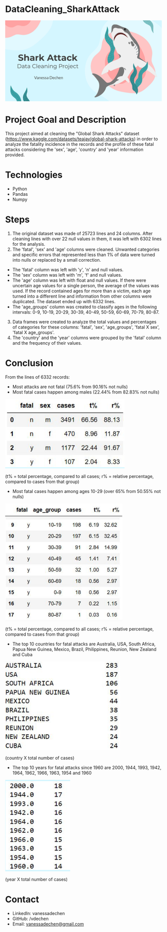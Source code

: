 # DataCleaning_SharkAttack
  ![shark_attack_cover](https://raw.githubusercontent.com/vdechen/DataCleaning_SharkAttack/main/images/shark_attack_cover.png)
 
# Project Goal and Description
  This project aimed at cleaning the "Global Shark Attacks" dataset (https://www.kaggle.com/datasets/teajay/global-shark-attacks) in order to analyze the fatality incidence in the records and the profile of these fatal attacks considering the 'sex', 'age', 'country' and 'year' information provided. 
  
# Technologies 
  - Python
  - Pandas
  - Numpy

# Steps
  1. The original dataset was made of 25723 lines and 24 columns. After cleaning lines with over 22 null values in them, it was left with 6302 lines for the analysis.
  2. The 'fatal', 'sex' and 'age' columns were cleaned. Unwanted categories and specific errors that represented less than 1% of data were turned into nulls or replaced by a small correction.
  - The 'fatal' column was left with 'y', 'n' and null values.  
  - The 'sex' column was left with 'm', 'f' and null values. 
  - The 'age' column was left with float and null values. If there were uncertain age values for a single person, the average of the values was used. If the record contained ages for more than a victim, each age turned into a different line and information from other columns were duplicated. The dataset ended up with 6332 lines.
  - The 'age_groups' column was created to classify ages in the following intervals: 0-9, 10-19, 20-29, 30-39, 40-49, 50-59, 60-69, 70-79, 80-87.
  3. Data frames were created to analyze the total values and percentages of categories for these columns: 'fatal', 'sex', 'age_groups', 'fatal X sex', 'fatal X age_groups'.
  4. The 'country' and the 'year' columns were grouped by the 'fatal' column and the frequency of their values.   

# Conclusion
  From the lines of 6332 records: 
   - Most attacks are not fatal (75.6% from 90.16% not nulls)
   - Most fatal cases happen among males (22.44% from 82.83% not nulls)
   
  ![fatality_sex](https://raw.githubusercontent.com/vdechen/DataCleaning_SharkAttack/main/images/fatality_sex.png)
   
  (t% = total percentage, compared to all cases; r% = relative percentage, compared to cases from that group)
   
   - Most fatal cases happen among ages 10-29 (over 65% from 50.55% not nulls)
   
  ![fatality_age](https://raw.githubusercontent.com/vdechen/DataCleaning_SharkAttack/main/images/fatality_age.png)
   
  (t% = total percentage, compared to all cases; r% = relative percentage, compared to cases from that group)
   
   - The top 10 countries for fatal attacks are Australia, USA, South Africa, Papua New Guinea, Mexico, Brazil, Philippines, Reunion, New Zealand and Cuba
  
  ![top10_countries](https://raw.githubusercontent.com/vdechen/DataCleaning_SharkAttack/main/images/top10_countries.png)
      
  (country X total number of cases)
           
   - The top 10 years for fatal attacks since 1960 are 2000, 1944, 1993, 1942, 1964, 1962, 1966, 1963, 1954 and 1960
   
  ![top10_years](https://raw.githubusercontent.com/vdechen/DataCleaning_SharkAttack/main/images/top10_years.png)
   
  (year X total number of cases)
   
# Contact
- LinkedIn: vanessadechen
- GitHub: /vdechen
- Email: vanessadechen@gmail.com
